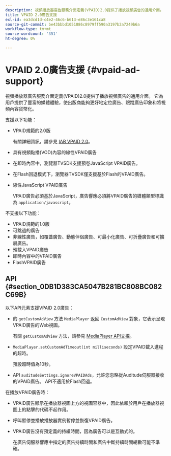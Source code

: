 ```yaml
---
description: 視頻播放器廣告服務介面定義(VPAID)2.0提供了播放視頻廣告的通用介面。 它為用戶提供了豐富的媒體體驗，使出版商能夠更好地定位廣告、跟蹤廣告印象和將視頻內容貨幣化。
title: VPAID 2.0廣告支援
exl-id: ea3dcd1d-c4e2-46c6-b613-e86c3e161ca8
source-git-commit: be43bbbd1051886c8979ff590a3197b2a7249b6a
workflow-type: tm+mt
source-wordcount: '351'
ht-degree: 0%

---
```


# VPAID 2.0廣告支援 {#vpaid-ad-support}

視頻播放器廣告服務介面定義(VPAID)2.0提供了播放視頻廣告的通用介面。 它為用戶提供了豐富的媒體體驗，使出版商能夠更好地定位廣告、跟蹤廣告印象和將視頻內容貨幣化。

支援以下功能：

* VPAID規範的2.0版

   有關詳細資訊，請參見 [IAB VPAID 2.0](https://www.iab.com/guidelines/digital-video-player-ad-interface-definition-vpaid-2-0/)。
* 具有視頻點播(VOD)內容的線性VPAID廣告
* 在即時內容中，瀏覽器TVSDK支援預卷JavaScript VPAID廣告。
* 在Flash回退模式下，瀏覽器TVSDK僅支援基於Flash的VPAID廣告。
* 線性JavaScript VPAID廣告

   VPAID廣告必須基於JavaScript，廣告響應必須將VPAID廣告的媒體類型標識為 `application/javascript`。

不支援以下功能：

* VPAID規範的1.0版
* 可跳過的廣告
* 非線性廣告，如覆蓋廣告、動態伴侶廣告、可最小化廣告、可折疊廣告和可擴展廣告。
* 預載入VPAID廣告
* 即時內容中的VPAID廣告
* FlashVPAID廣告

## API {#section_0DB1D383CA5047B281BC808BC082C69B}

以下API元素支援VPAID 2.0廣告：

* 的 `getCustomAdView` 方法 `MediaPlayer` 返回 `CustomAdView` 對象，它表示呈現VPAID廣告的Web視圖。

   有關 `getCustomAdView` 方法，請參見 [MediaPlayer API文檔](https://help.adobe.com/en_US/primetime/api/psdk/browser_tvsdk/AdobePSDK.MediaPlayer.html)。

* `MediaPlayer.setCustomAdTimeout(int milliseconds)` 設定VPAID載入進程的超時。

   預設超時值為10秒。

* API `auditudeSettings.ignoreVPAIDAds`，允許您忽略從Auditude伺服器接收的VPAID廣告。 API不適用於Flash回退。

在播放VPAID廣告時：

* VPAID廣告顯示在播放器視圖上方的視圖容器中，因此依賴於用戶在播放器視圖上的點擊的代碼不起作用。
* 呼叫暫停並播放播放器實例暫停並恢復VPAID廣告。
* VPAID廣告沒有預定義的持續時間，因為廣告可以是互動式的。

   在廣告伺服器響應中指定的廣告持續時間和廣告中斷持續時間總數可能不準確。
